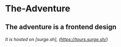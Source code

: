 # The-Adventure 
## The adventure is a frontend design
###### It is hosted on [surge.sh], (https://tours.surge.sh/)
